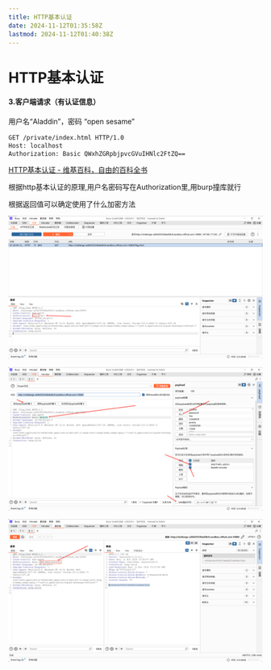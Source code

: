 ```yaml
---
title: HTTP基本认证
date: 2024-11-12T01:35:58Z
lastmod: 2024-11-12T01:40:38Z
---
```


# HTTP基本认证

#### 3.客户端请求（有认证信息）

用户名“Aladdin”，密码 “open sesame”

```
GET /private/index.html HTTP/1.0
Host: localhost
Authorization: Basic QWxhZGRpbjpvcGVuIHNlc2FtZQ==
```

[HTTP基本认证 - 维基百科，自由的百科全书](https://zh.wikipedia.org/wiki/HTTP%E5%9F%BA%E6%9C%AC%E8%AE%A4%E8%AF%81)

根据http基本认证的原理,用户名密码写在Authorization里,用burp撞库就行

根据返回值可以确定使用了什么加密方法

​![image](assets/image-20241112014013-zaj2znh.png)​

​![image](assets/image-20241112013659-0o5lcuj.png)​

​![image](assets/image-20241112013632-zq86wxd.png)​
